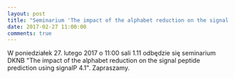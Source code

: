 ```yaml
---
layout: post
title: "Seminarium 'The impact of the alphabet reduction on the signal peptide prediction using signalP 4.1'"
date: 2017-02-27 11:00:00
comments: true
---
```


W poniedziałek 27. lutego 2017 o 11:00 sali 1.11 odbędzie się seminarium DKNB "The impact of the alphabet reduction on the signal peptide prediction using signalP 4.1". Zapraszamy.
